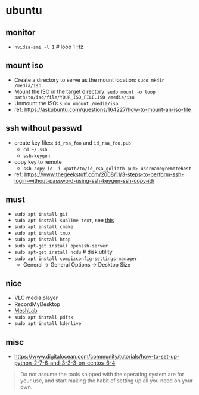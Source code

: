 # ubuntu

## monitor
* `nvidia-smi -l 1` # loop 1 Hz

## mount iso
* Create a directory to serve as the mount location:
`sudo mkdir /media/iso`
* Mount the ISO in the target directory:
`sudo mount -o loop path/to/iso/file/YOUR_ISO_FILE.ISO /media/iso`
* Unmount the ISO:
`sudo umount /media/iso`
* ref: https://askubuntu.com/questions/164227/how-to-mount-an-iso-file

## ssh without passwd
* create key files: `id_rsa_foo` and `id_rsa_foo.pub`
  * `cd ~/.ssh`
  * `ssh-keygen`
* copy key to remote
  * `ssh-copy-id -i <path/to/id_rsa_goliath.pub> username@remotehost`
* ref: https://www.thegeekstuff.com/2008/11/3-steps-to-perform-ssh-login-without-password-using-ssh-keygen-ssh-copy-id/

## must
* `sudo apt install git`
* `sudo apt install sublime-text`, see [this](https://www.sublimetext.com/docs/3/linux_repositories.html)
* `sudo apt install cmake`
* `sudo apt install tmux`
* `sudo apt install htop`
* `sudo apt-get install openssh-server`
* `sudo apt-get install ncdu` # disk utility
* `sudo apt install compizconfig-settings-manager`
  * General -> General Options -> Desktop Size

## nice
* VLC media player
* RecordMyDesktop
* [MeshLab](http://www.meshlab.net/)
* `sudo apt install pdftk`
* `sudo apt install kdenlive`

## misc
* https://www.digitalocean.com/community/tutorials/how-to-set-up-python-2-7-6-and-3-3-3-on-centos-6-4
> Do not assume the tools shipped with the operating system are for your use, and start making the habit of setting up all you need on your own.

